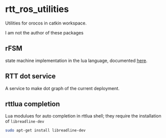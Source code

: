 # rtt_ros_utilities
Utilities for orocos in catkin workspace.

I am not the author of these packages

## rFSM 
state machine implementation in the lua language, documented [here](https://github.com/kmarkus/rFSM/blob/master/doc/rFSM-manual.md).

## RTT dot service
A service to make dot graph of the current deployment.

## rttlua completion
Lua modulues for auto completion in rttlua shell; they require the installation of `libreadline-dev`

```bash
sudo apt-get install libreadline-dev
```

